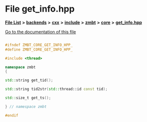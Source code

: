 

# File get\_info.hpp

[**File List**](files.md) **>** [**backends**](dir_e0e3bad64fbfd08934d555b945409197.md) **>** [**cxx**](dir_2a0640ff8f8d193383b3226ce9e70e40.md) **>** [**include**](dir_33cabc3ab2bb40d6ea24a24cae2f30b8.md) **>** [**zmbt**](dir_2115e3e51895e4107b806d6d2319263e.md) **>** [**core**](dir_1dfd3566c4a6f6e15f69daa4a04e2d4f.md) **>** [**get\_info.hpp**](get__info_8hpp.md)

[Go to the documentation of this file](get__info_8hpp.md)


```C++

#ifndef ZMBT_CORE_GET_INFO_HPP_
#define ZMBT_CORE_GET_INFO_HPP_

#include <thread>

namespace zmbt
{

std::string get_tid();

std::string tid2str(std::thread::id const tid);

std::size_t get_ts();

} // namespace zmbt

#endif
```


